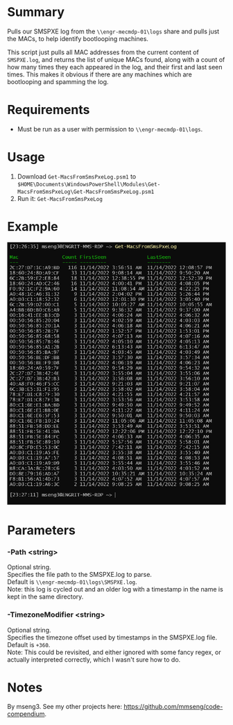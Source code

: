 # Summary
Pulls our SMSPXE log from the `\\engr-mecmdp-01\logs` share and pulls just the MACs, to help identify bootlooping machines.  

This script just pulls all MAC addresses from the current content of `SMSPXE.log`, and returns the list of unique MACs found, along with a count of how many times they each appeared in the log, and their first and last seen times. This makes it obvious if there are any machines which are bootlooping and spamming the log.  

# Requirements
- Must be run as a user with permission to `\\engr-mecmdp-01\logs`.  

# Usage
1. Download `Get-MacsFromSmsPxeLog.psm1` to `$HOME\Documents\WindowsPowerShell\Modules\Get-MacsFromSmsPxeLog\Get-MacsFromSmsPxeLog.psm1`
2. Run it: `Get-MacsFromSmsPxeLog`  

# Example
<img src=".\Get-MacsFromSmsPxeLog_example.png" />

# Parameters

### -Path \<string\>
Optional string.  
Specifies the file path to the SMSPXE.log to parse.  
Default is `\\engr-mecmdp-01\logs\SMSPXE.log`.  
Note: this log is cycled out and an older log with a timestamp in the name is kept in the same directory.  

### -TimezoneModifier \<string\>
Optional string.  
Specifies the timezone offset used by timestamps in the SMSPXE.log file.  
Default is `+360`.  
Note: This could be revisited, and either ignored with some fancy regex, or actually interpreted correctly, which I wasn't sure how to do.  

# Notes
By mseng3. See my other projects here: https://github.com/mmseng/code-compendium.
